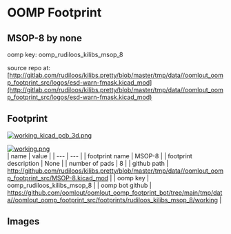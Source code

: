 # OOMP Footprint  
## MSOP-8  by none  
  
oomp key: oomp_rudiloos_kilibs_msop_8  
  
source repo at: [http://gitlab.com/rudiloos/kilibs.pretty/blob/master/tmp/data//oomlout_oomp_footprint_src/logos/esd-warn-fmask.kicad_mod](http://gitlab.com/rudiloos/kilibs.pretty/blob/master/tmp/data//oomlout_oomp_footprint_src/logos/esd-warn-fmask.kicad_mod)  
## Footprint  
  
[![working_kicad_pcb_3d.png](working_kicad_pcb_3d_600.png)](working_kicad_pcb_3d.png)  
  
[![working.png](working_600.png)](working.png)  
| name | value | 
| --- | --- | 
| footprint name | MSOP-8 | 
| footprint description | None | 
| number of pads | 8 | 
| github path | http://github.com/rudiloos/kilibs.pretty/blob/master/tmp/data//oomlout_oomp_footprint_src/MSOP-8.kicad_mod | 
| oomp key | oomp_rudiloos_kilibs_msop_8 | 
| oomp bot github | https://github.com/oomlout/oomlout_oomp_footprint_bot/tree/main/tmp/data//oomlout_oomp_footprint_src/footprints/rudiloos_kilibs_msop_8/working | 
## Images  
